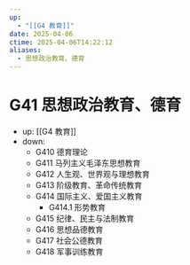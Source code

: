 ```yaml
---
up:
  - "[[G4 教育]]"
date: 2025-04-06
ctime: 2025-04-06T14:22:12
aliases:
  - 思想政治教育、德育
---
```


# G41 思想政治教育、德育

- up: [[G4 教育]]
- down:	
	- G410 德育理论
	- G411 马列主义毛泽东思想教育
	- G412 人生观、世界观与理想教育
	- G413 阶级教育、革命传统教育
	- G414 国际主义、爱国主义教育
		- G414.1 形势教育
	- G415 纪律、民主与法制教育
	- G416 思想品德教育
	- G417 社会公德教育
	- G418 军事训练教育
	

